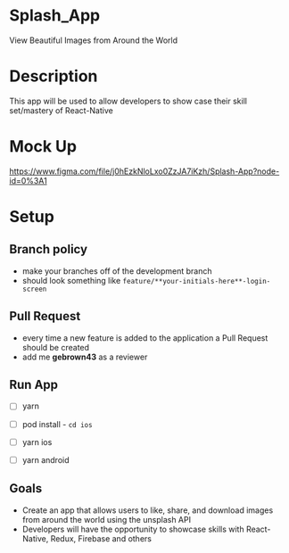 # Splash_App
View Beautiful Images from Around the World

# Description
This app will be used to allow developers to show case their skill set/mastery of React-Native

# Mock Up
https://www.figma.com/file/j0hEzkNloLxo0ZzJA7iKzh/Splash-App?node-id=0%3A1

# Setup

## Branch policy
- make your branches off of the development branch
- should look something like `feature/**your-initials-here**-login-screen`

## Pull Request
- every time a new feature is added to the application a Pull Request should be created
- add me **gebrown43** as a reviewer

## Run App

- [ ] yarn 
- [ ] pod install - `cd ios`
- [ ] yarn ios 
- [ ] yarn android


## Goals
- Create an app that allows users to like, share, and download images from around the world using the unsplash API
- Developers will have the opportunity to showcase skills with React-Native, Redux, Firebase and others
